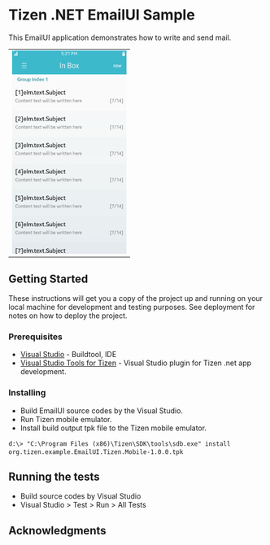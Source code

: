 # Tizen .NET EmailUI Sample

This EmailUI application demonstrates how to write and send mail.

<table>
<tr>
<td>
<center><img src='EmailUI.png' height=400></center>
</td>
</tr>
</table>

## Getting Started

These instructions will get you a copy of the project up and running on your local machine for development and testing purposes. See deployment for notes on how to deploy the project.

### Prerequisites

* [Visual Studio](https://www.visualstudio.com/) - Buildtool, IDE
* [Visual Studio Tools for Tizen](https://developer.tizen.org/development/tizen-.net-preview/visual-studio-tools-tizen) - Visual Studio plugin for Tizen .net app development.

### Installing

* Build EmailUI source codes by the Visual Studio.
* Run Tizen mobile emulator.
* Install build output tpk file to the Tizen mobile emulator.

```
d:\> "C:\Program Files (x86)\Tizen\SDK\tools\sdb.exe" install org.tizen.example.EmailUI.Tizen.Mobile-1.0.0.tpk
```

## Running the tests

* Build source codes by Visual Studio
* Visual Studio > Test > Run > All Tests

## Acknowledgments
